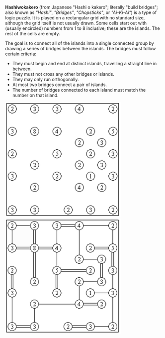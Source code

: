 **Hashiwokakero** (from Japanese "Hashi o kakero"; literally "build bridges"; also known as *"Hashi"*, *"Bridges"*, *"Chopsticks"*, or *"Ai-Ki-Ai"*) is a type of logic puzzle. It is played on a rectangular grid with no standard size, although the grid itself is not usually drawn. Some cells start out with (usually encircled) numbers from 1 to 8 inclusive; these are the islands. The rest of the cells are empty.

The goal is to connect all of the islands into a single connected group by drawing a series of bridges between the islands. The bridges must follow certain criteria:

- They must begin and end at distinct islands, travelling a straight line in between.
- They must not cross any other bridges or islands.
- They may only run orthogonally.
- At most two bridges connect a pair of islands.
- The number of bridges connected to each island must match the number on that island.

![unresolved_hashi_game](src/image.png)
![resolved_hashi_game](src/image-1.png)